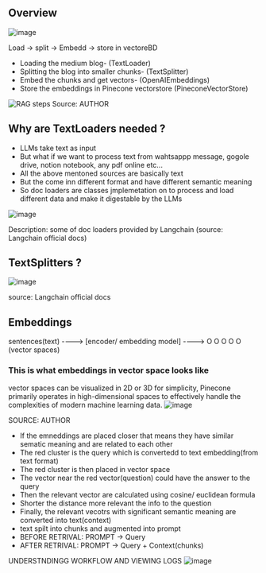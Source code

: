 ## Overview

![image](https://github.com/user-attachments/assets/43eed5cc-7322-4b0f-9ea1-cfae47199d49)

Load -> split -> Embedd -> store in vectoreBD
- Loading the medium blog- (TextLoader)
- Splitting the blog into smaller chunks- (TextSplitter)
- Embed the chunks and get vectors- (OpenAIEmbeddings)
- Store the embeddings in Pinecone vectorstore (PineconeVectorStore)


![RAG steps](https://github.com/user-attachments/assets/3b972ad9-38c5-4761-a845-8ecde675a2f7)
Source: AUTHOR


## Why are TextLoaders needed ?
- LLMs take text as input 
- But what if we want to process text from wahtsappp message, gogole drive, notion notebook, any pdf online etc...
- All the above mentoned sources are basically text
- But the come inn different format and have different semantic meaning
- So doc loaders are classes jmplemetation on to process and load different data and make it digestable by the LLMs

![image](https://github.com/user-attachments/assets/bd817abe-c80b-4e7b-823c-7903c98f8e8a)

Description: some of doc loaders provided by Langchain (source: Langchain official docs)

## TextSplitters ?
![image](https://github.com/user-attachments/assets/2312d8d4-55d6-427f-b004-31be56403d86)

source: Langchain official docs

## Embeddings
sentences(text) ---->  [encoder/ embedding model] ----> O O O O O (vector spaces)

### This is what embeddings in vector space looks like
vector spaces can be visualized in 2D or 3D for simplicity, Pinecone primarily operates in high-dimensional spaces to effectively handle the complexities of modern machine learning data.
![image](https://github.com/user-attachments/assets/3c0d4c53-8b1b-436c-90b9-ef3ef091e685)

SOURCE: AUTHOR

- If the emneddings are placed closer that means they have similar sematic meaning and are related to each other
- The red cluster is the query which is convertedd to text embedding(from text format)
- The red cluster is then placed in vector space
- The vector near the red vector(question) could have the answer to the query
- Then the relevant vector are calculated using cosine/ euclidean formula
- Shorter the distance more relevant the info to the question
- Finally, the relevant vecotrs with significant semantic meaning are converted into text(context) 
-  text spilt into chunks and augmented into prompt
-  BEFORE RETRIVAL: PROMPT -> Query
-  AFTER RETRIVAL: PROMPT -> Query + Context(chunks)

UNDERSTNDINGG WORKFLOW AND VIEWING LOGS
![image](https://github.com/user-attachments/assets/31896887-95f6-4ac3-8832-5afccc6f3af4)






